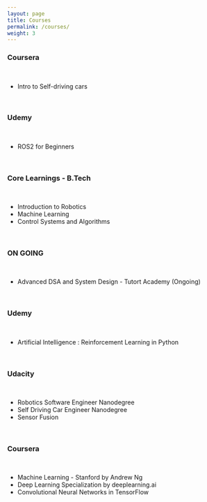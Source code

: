 ```yaml
---
layout: page
title: Courses
permalink: /courses/
weight: 3
---
```

<!-- ### Professional Certifications 
<ul>
Machine Learning  <br>

<ul>
    
<li> AWS Machine Learning Speciality </li>
<li> Google Cloud Professional Machine Learning Engineer </li>
</ul> <br>

    
Cloud Development  <br>
<ul>
    
<li> Google Cloud Associate Engineer </li>
<li> AWS Associate Solutions Architect </li>
</ul>
<br>
</ul> -->

### Coursera  

<br>
<ul>
<li> Intro to Self-driving cars</li>
</ul>
<br>

### Udemy 

<br>
<ul>
<li> ROS2 for Beginners  </li>
</ul>
<br>


### Core Learnings - B.Tech  

<br>
<ul>    
<li> Introduction to Robotics </li>
<li> Machine Learning  </li>
<li> Control Systems and Algorithms </li> 
</ul> 
<br>



### ON GOING

<br>
<ul>    
<li> Advanced DSA and System Design - Tutort Academy (Ongoing) </li>
</ul> 
<br>



### Udemy 

<br>
<ul>
<li> Artificial Intelligence : Reinforcement Learning in Python </li>
</ul>
<br>

### Udacity  

<br>
<ul>
    <li> Robotics Software Engineer Nanodegree  </li>
    <li> Self Driving Car Engineer Nanodegree  </li> 
    <li> Sensor Fusion </li> 

</ul>
<br>

### Coursera  

<br>
<ul>
<li> Machine Learning - Stanford by Andrew Ng </li>
<li> Deep Learning Specialization by deeplearning.ai </li>
<li> Convolutional Neural Networks in TensorFlow  </li>
</ul> 
<br>

